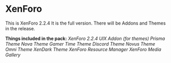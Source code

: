 # XenForo
This is XenForo 2.2.4
It is the full version. There will be Addons and Themes in the release.

**Things included in the pack:**
_XenForo 2.2.4_
_UIX Addon (for themes)_
_Prisma Theme_
_Nova Theme_
_Gamer Time Theme_
_Discord Theme_
_Novus Theme_
_Omni Theme_
_XenDark Theme_
_XenForo Resource Manager_
_XenForo Media Gallery_

